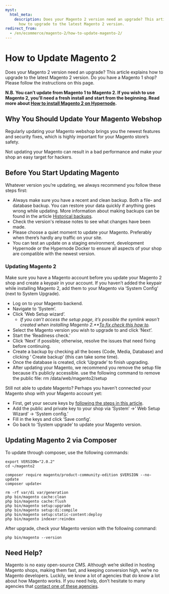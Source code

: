 ```yaml
---
myst:
  html_meta:
    description: Does your Magento 2 version need an upgrade? This article explains
      how to upgrade to the latest Magento 2 version.
redirect_from:
  - /en/ecommerce/magento-2/how-to-update-magento-2/
---
```


<!-- source: https://support.hypernode.com/en/ecommerce/magento-2/how-to-update-magento-2/ -->

# How to Update Magento 2

Does your Magento 2 version need an upgrade? This article explains how to upgrade to the latest Magento 2 version. Do you have a Magento 1 shop? Please follow the instructions on this page.

**N.B. You can’t update from Magento 1 to Magento 2. If you wish to use Magento 2, you’ll need a fresh install and start from the beginning. Read more about [How to install Magento 2 on Hypernode](https://support.hypernode.com/en/ecommerce/magento-2/how-to-install-magento-2-on-hypernode).**

## Why You Should Update Your Magento Webshop

Regularly updating your Magento webshop brings you the newest features and security fixes, which is highly important for your Magento store’s safety.

Not updating your Magento can result in a bad performance and make your shop an easy target for hackers.

## Before You Start Updating Magento

Whatever version you’re updating, we always recommend you follow these steps first:

- Always make sure you have a recent and clean backup. Both a file- and database backup. You can restore your data quickly if anything goes wrong while updating. More information about making backups can be found in the article [Historical backups](https://support.hypernode.com/en/hypernode/backups/hypernode-backup-policy).
- Check the version's release notes to see what changes have been made.
- Please choose a quiet moment to update your Magento. Preferably when there’s hardly any traffic on your site.
- You can test an update on a staging environment, development Hypernode or the Hypernode Docker to ensure all aspects of your shop are compatible with the newest version.

### Updating Magento 2

Make sure you have a Magento account before you update your Magento 2 shop and create a keypair in your account. If you haven’t added the keypair while installing Magento 2, add them to your Magento via ‘System Config’ (next to System Upgrade).

- Log on to your Magento backend.
- Navigate to ‘System’.
- Click ‘Web Setup wizard’.
  - *If you can’t access the setup page, it’s possible the symlink wasn’t created when installing Magento 2.\*\*[To fix check this how to](https://support.hypernode.com/knowledgebase/using-magento-2-web-setup-wizard/).*
- Select the Magento version you wish to upgrade to and click ‘Next’.
- Start the ‘Readiness check.’
- Click ‘Next’ if possible; otherwise, resolve the issues that need fixing before continuing.
- Create a backup by checking all the boxes (Code, Media, Database) and clicking ‘ Create backup’ (this can take some time).
- Once the database is created, click ‘Upgrade’ to finish upgrading.
- After updating your Magento, we recommend you remove the setup file because it’s publicly accessible. use the following command to remove the public file: rm /data/web/magento2/setup

Still not able to update Magento? Perhaps you haven’t connected your Magento shop with your Magento account yet:

- First, get your secure keys by [following the steps in this article](http://devdocs.magento.com/guides/v2.0/install-gde/prereq/connect-auth.html).
- Add the public and private key to your shop via ‘System’ ->’ Web Setup Wizard’ -> ‘System config.’
- Fill in the keys and click ‘Save config’.
- Go back to ‘System upgrade’ to update your Magento version.

## Updating Magento 2 via Composer

To update through composer, use the following commands:

```nginx
export VERSION="2.0.2"
cd ~/magento2

composer require magento/product-community-edition $VERSION --no-update
composer update<

rm -rf var/di var/generation
php bin/magento cache:clean
php bin/magento cache:flush
php bin/magento setup:upgrade
php bin/magento setup:di:compile
php bin/magento setup:static-content:deploy
php bin/magento indexer:reindex
```

After upgrade, check your Magento version with the following command:

```nginx
php bin/magento --version
```

## Need Help?

Magento is no easy open-source CMS. Although we’re skilled in hosting Magento shops, making them fast, and keeping conversion high, we’re no Magento developers. Luckily, we know a lot of agencies that do know a lot about how Magento works. If you need help, don’t hesitate to many agencies that [contact one of these agencies](https://www.magereport.com/page/support).
